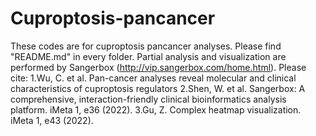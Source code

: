 # Cuproptosis-pancancer
These codes are for cuproptosis pancancer analyses. Please find "README.md" in every folder. 
Partial analysis and visualization are performed by Sangerbox (http://vip.sangerbox.com/home.html).
Please cite:
1.Wu, C. et al. Pan-cancer analyses reveal molecular and clinical characteristics of cuproptosis regulators
2.Shen, W. et al. Sangerbox: A comprehensive, interaction-friendly clinical bioinformatics analysis platform. iMeta 1, e36 (2022).
3.Gu, Z. Complex heatmap visualization. iMeta 1, e43 (2022).

